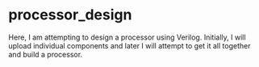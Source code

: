# processor_design
Here, I am attempting to design a processor using Verilog. Initially, I will upload individual components and later I will attempt to get it all together and build a processor.
